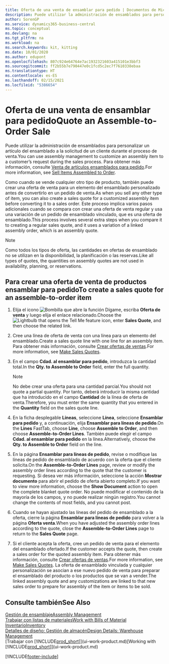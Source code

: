 ```yaml
---
title: Oferta de una venta de ensamblar para pedido | Documentos de Microsoft
description: Puede utilizar la administración de ensamblados para personalizar un artículo del ensamblado a la solicitud de un cliente durante el proceso de venta.
author: SorenGP
ms.service: dynamics365-business-central
ms.topic: conceptual
ms.devlang: na
ms.tgt_pltfrm: na
ms.workload: na
ms.search.keywords: kit, kitting
ms.date: 10/01/2020
ms.author: edupont
ms.openlocfilehash: 807c924e64764e7ac1932321603a415101e3bbf3
ms.sourcegitcommit: ff2b55b7e790447e0c1fcd5c2ec7f7610338ebaa
ms.translationtype: HT
ms.contentlocale: es-ES
ms.lasthandoff: 02/15/2021
ms.locfileid: "5386654"
---
```

# <a name="quote-an-assemble-to-order-sale"></a><span data-ttu-id="0301e-103">Oferta de una venta de ensamblar para pedido</span><span class="sxs-lookup"><span data-stu-id="0301e-103">Quote an Assemble-to-Order Sale</span></span>
<span data-ttu-id="0301e-104">Puede utilizar la administración de ensamblados para personalizar un artículo del ensamblado a la solicitud de un cliente durante el proceso de venta.</span><span class="sxs-lookup"><span data-stu-id="0301e-104">You can use assembly management to customize an assembly item to a customer’s request during the sales process.</span></span> <span data-ttu-id="0301e-105">Para obtener más información, consulte [Venta de artículos ensamblados para pedido](assembly-how-to-sell-items-assembled-to-order.md).</span><span class="sxs-lookup"><span data-stu-id="0301e-105">For more information, see [Sell Items Assembled to Order](assembly-how-to-sell-items-assembled-to-order.md).</span></span>  

<span data-ttu-id="0301e-106">Como cuando se vende cualquier otro tipo de producto, también puede crear una oferta de venta para un elemento del ensamblado personalizado antes de convertirlo en un pedido de venta.</span><span class="sxs-lookup"><span data-stu-id="0301e-106">As when you sell any other type of item, you can also create a sales quote for a customized assembly item before converting it to a sales order.</span></span> <span data-ttu-id="0301e-107">Este proceso implica varios pasos adicionales cuando se compara con crear una oferta de venta regular y usa una variación de un pedido de ensamblado vinculado, que es una oferta de ensamblado.</span><span class="sxs-lookup"><span data-stu-id="0301e-107">This process involves several extra steps when you compare it to creating a regular sales quote, and it uses a variation of a linked assembly order, which is an assembly quote.</span></span>

> [!NOTE]  
>  <span data-ttu-id="0301e-108">Como todos los tipos de oferta, las cantidades en ofertas de ensamblado no se utilizan en la disponibilidad, la planificación o las reservas.</span><span class="sxs-lookup"><span data-stu-id="0301e-108">Like all types of quotes, the quantities on assembly quotes are not used in availability, planning, or reservations.</span></span>  

## <a name="to-create-a-sales-quote-for-an-assemble-to-order-item"></a><span data-ttu-id="0301e-109">Para crear una oferta de venta de productos ensamblar para pedido</span><span class="sxs-lookup"><span data-stu-id="0301e-109">To create a sales quote for an assemble-to-order item</span></span>  
1.  <span data-ttu-id="0301e-110">Elija el icono ![Bombilla que abre la función Dígame](media/ui-search/search_small.png "Dígame qué desea hacer"), escriba **Oferta de venta** y luego elija el enlace relacionado.</span><span class="sxs-lookup"><span data-stu-id="0301e-110">Choose the ![Lightbulb that opens the Tell Me feature](media/ui-search/search_small.png "Tell me what you want to do") icon, enter **Sales Quote**, and then choose the related link.</span></span>  
2.  <span data-ttu-id="0301e-111">Cree una línea de oferta de venta con una línea para un elemento del ensamblado.</span><span class="sxs-lookup"><span data-stu-id="0301e-111">Create a sales quote line with one line for an assembly item.</span></span> <span data-ttu-id="0301e-112">Para obtener más información, consulte [Crear ofertas de ventas](sales-how-make-offers.md).</span><span class="sxs-lookup"><span data-stu-id="0301e-112">For more information, see [Make Sales Quotes](sales-how-make-offers.md).</span></span>  
3.  <span data-ttu-id="0301e-113">En el campo **Cdad. al ensamblar para pedido**, introduzca la cantidad total.</span><span class="sxs-lookup"><span data-stu-id="0301e-113">In the **Qty. to Assemble to Order** field, enter the full quantity.</span></span>

    > [!NOTE]  
    >  <span data-ttu-id="0301e-114">No debe crear una oferta para una cantidad parcial.</span><span class="sxs-lookup"><span data-stu-id="0301e-114">You should not quote a partial quantity.</span></span> <span data-ttu-id="0301e-115">Por tanto, deberá introducir la misma cantidad que ha introducido en el campo **Cantidad** de la línea de oferta de venta.</span><span class="sxs-lookup"><span data-stu-id="0301e-115">Therefore, you must enter the same quantity that you entered in the **Quantity** field on the sales quote line.</span></span>  

4.  <span data-ttu-id="0301e-116">En la ficha desplegable **Líneas**, seleccione **Línea**, seleccione **Ensamblar para pedido** y, a continuación, elija **Ensamblar para líneas de pedido**.</span><span class="sxs-lookup"><span data-stu-id="0301e-116">On the **Lines** FastTab, choose **Line**, choose **Assemble to Order**, and then choose **Assemble-to-Order Lines**.</span></span> <span data-ttu-id="0301e-117">También puede elegir el campo **Cdad. al ensamblar para pedido** en la línea.</span><span class="sxs-lookup"><span data-stu-id="0301e-117">Alternatively, choose the **Qty. to Assemble to Order** field on the line.</span></span>  
5.  <span data-ttu-id="0301e-118">En la página **Ensamblar para líneas de pedido**, revise o modifique las líneas de pedido de ensamblado de acuerdo con la oferta que el cliente solicita.</span><span class="sxs-lookup"><span data-stu-id="0301e-118">On the **Assemble-to-Order Lines** page, review or modify the assembly order lines according to the quote that the customer is requesting.</span></span> <span data-ttu-id="0301e-119">Si desea ver más información, seleccione la acción **Mostrar documento** para abrir el pedido de oferta abierto completo.</span><span class="sxs-lookup"><span data-stu-id="0301e-119">If you want to view more information, choose the **Show Document** action to open the complete blanket quote order.</span></span> <span data-ttu-id="0301e-120">No puede modificar el contenido de la mayoría de los campos, y no puede realizar ningún registro.</span><span class="sxs-lookup"><span data-stu-id="0301e-120">You cannot change the contents of most fields, and you cannot post.</span></span>  
6.  <span data-ttu-id="0301e-121">Cuando se hayan ajustado las líneas del pedido de ensamblado a la oferta, cierre la página **Ensamblar para líneas de pedido** para volver a la página **Oferta venta**.</span><span class="sxs-lookup"><span data-stu-id="0301e-121">When you have adjusted the assembly order lines according to the quote, close the **Assemble-to-Order Lines** page to return to the **Sales Quote** page.</span></span>  
7.  <span data-ttu-id="0301e-122">Si el cliente acepta la oferta, cree un pedido de venta para el elemento del ensamblado ofertado.</span><span class="sxs-lookup"><span data-stu-id="0301e-122">If the customer accepts the quote, then create a sales order for the quoted assembly item.</span></span> <span data-ttu-id="0301e-123">Para obtener más información, consulte [Crear ofertas de ventas](sales-how-make-offers.md).</span><span class="sxs-lookup"><span data-stu-id="0301e-123">For more information, see [Make Sales Quotes](sales-how-make-offers.md).</span></span> <span data-ttu-id="0301e-124">La oferta de ensamblado vinculada y cualquier personalización se asocian a ese nuevo pedido de venta para preparar el ensamblado del producto o los productos que se van a vender.</span><span class="sxs-lookup"><span data-stu-id="0301e-124">The linked assembly quote and any customizations are linked to that new sales order to prepare for assembly of the item or items to be sold.</span></span>  

## <a name="see-also"></a><span data-ttu-id="0301e-125">Consulte también</span><span class="sxs-lookup"><span data-stu-id="0301e-125">See Also</span></span>  
[<span data-ttu-id="0301e-126">Gestión de ensamblaje</span><span class="sxs-lookup"><span data-stu-id="0301e-126">Assembly Management</span></span>](assembly-assemble-items.md)  
[<span data-ttu-id="0301e-127">Trabajar con listas de materiales</span><span class="sxs-lookup"><span data-stu-id="0301e-127">Work with Bills of Material</span></span>](inventory-how-work-BOMs.md)  
[<span data-ttu-id="0301e-128">Inventario</span><span class="sxs-lookup"><span data-stu-id="0301e-128">Inventory</span></span>](inventory-manage-inventory.md)  
[<span data-ttu-id="0301e-129">Detalles de diseño: Gestión de almacén</span><span class="sxs-lookup"><span data-stu-id="0301e-129">Design Details: Warehouse Management</span></span>](design-details-warehouse-management.md)  
<span data-ttu-id="0301e-130">[Trabajar con [!INCLUDE[prod_short](includes/prod_short.md)]](ui-work-product.md)</span><span class="sxs-lookup"><span data-stu-id="0301e-130">[Working with [!INCLUDE[prod_short](includes/prod_short.md)]](ui-work-product.md)</span></span>


[!INCLUDE[footer-include](includes/footer-banner.md)]